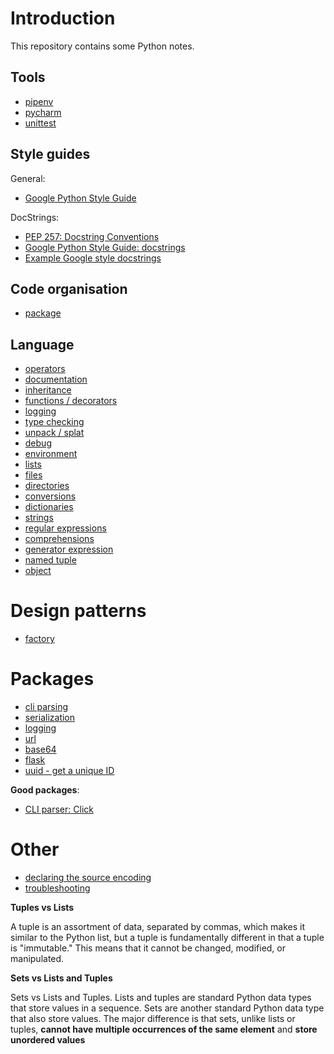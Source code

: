 # Introduction

This repository contains some Python notes.

## Tools

* [pipenv](pipenv.md)
* [pycharm](pycharm.md)
* [unittest](unittest.md)

## Style guides

General:

* [Google Python Style Guide](https://github.com/google/styleguide/blob/gh-pages/pyguide.md)

DocStrings:

* [PEP 257: Docstring Conventions](https://www.python.org/dev/peps/pep-0257/)
* [Google Python Style Guide: docstrings](https://github.com/google/styleguide/blob/gh-pages/pyguide.md#381-docstrings)
* [Example Google style docstrings](https://gist.github.com/candlewill/fce04bb26d402288cd02f09bd4f5f562)

## Code organisation

* [package](package.md)

## Language

* [operators](operators.md)
* [documentation](documentation.md)
* [inheritance](inheritance.md)
* [functions / decorators](function.md)
* [logging](logging.md)
* [type checking](type_checks.md)
* [unpack / splat](unpack.md)
* [debug](debug.md)
* [environment](environment.md)
* [lists](lists.md)
* [files](files.md)
* [directories](directories.md)
* [conversions](conversions.md)
* [dictionaries](dictionaries.md)
* [strings](strings.md)
* [regular expressions](regex.md)
* [comprehensions](comprehensions.md)
* [generator expression](generator_expression.md)
* [named tuple](namedtuple.md)
* [object](object.md)

# Design patterns

* [factory](factory.md)

# Packages

* [cli parsing](cli-parsing.md)
* [serialization](serialization.md)
* [logging](logging.md)
* [url](url.md)
* [base64](base64.md)
* [flask](flask.md)
* [uuid - get a unique ID](uniqid.md)

**Good packages**:

* [CLI parser: Click](https://click.palletsprojects.com/en/7.x/)

# Other

* [declaring the source encoding](encoding.md)
* [troubleshooting](troubleshooting.md)

**Tuples vs Lists**

A tuple is an assortment of data, separated by commas, which makes it similar to the Python list, but a tuple is fundamentally different in that a tuple is "immutable." This means that it cannot be changed, modified, or manipulated. 

**Sets vs Lists and Tuples**

Sets vs Lists and Tuples. Lists and tuples are standard Python data types that store values in a sequence. Sets are another standard Python data type that also store values. The major difference is that sets, unlike lists or tuples, **cannot have multiple occurrences of the same element** and **store unordered values**



